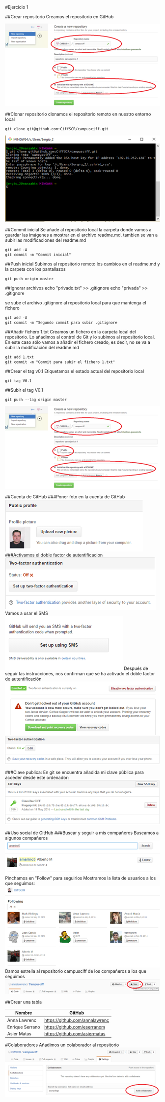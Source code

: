 #Ejercicio 1

##Crear repositorio
Creamos el repositorio en GitHub

![](imagenes%20git/creacionRepositorio.png)

##Clonar repositorio
clonamos el repositorio remoto en nuestro entorno local

    git clone git@github.com:CiffSCR/campusciff.git 

![](imagenes%20git/clonacionRepositorio.png)

##Commit inicial
Se añade al repositorio local la carpeta donde vamos a guardar las imágenes a
mostrar en el archivo readme.md. tambien se van a subir las modificaciones del
readme.md

    git add -A
    git commit -m "Commit inicial"

##Push inicial
Subimos al repositorio remoto los cambios en el readme.md y la carpeta con los pantallazos

    git push origin master

##Ignorar archivos
    echo "privado.txt" >> .gitignore
    echo "privada" >> .gitignore

se sube el archivo .gitignore al repositorio local para que mantenga el fichero

    git add -A
    git commit -m "Segundo commit para subir .gitignore
   
##Añadir fichero 1.txt
Creamos un fichero en la carpeta local del repositorio. Lo añadimos al control de Git y lo subimos al repositorio local.  En este caso sólo vamos a añadir el fichero creado, es decir, no se va a subir la modificación del readme.md

    git add 1.txt
    git commit -m "Commit para subir el fichero 1.txt"

##Crear el tag v0.1
Etiquetamos el estado actual del repositorio local
    
    git tag V0.1

##Subir el tag V0.1

    git push --tag origin master

![](imagenes%20git/creacionRepositorio.png)    

##Cuenta de GitHub
###Poner foto en la cuenta de GitHub
![](imagenes%20git/FotoPerfil.png)
###Activamos el doble factor de autentificacion
![](imagenes%20git/DobleFactorOFF.png)
Vamos a usar el SMS
![](imagenes%20git/UsarSMS.png)
Después de seguir las instrucciones, nos confirman que se ha activado el doble factor de autentificación
![](imagenes%20git/ConfAct.png)
![](imagenes%20git/DobleFactorON.png)

###Clave publica:
En git se encuentra añadida mi clave pública para acceder desde este ordenador:
![](imagenes%20git/PublicKey.png)

##Uso social de GitHub
###Buscar y seguir a mis compañeros
Buscamos a algunos compañeros
![](imagenes%20git/BuscarUser.png)
Pinchamos en "Follow" para seguirlos
Mostramos la lista de usuarios a los que seguimos:
![](imagenes%20git/Followed.png)
Damos estrella al repositorio campusciff de los compañeros a los que seguimos
![](imagenes%20git/Star.png)

##Crear una tabla

| Nombre    | GitHub   |
| --------- |--------- |
| Anna Lawrenc | <https://github.com/annalawrenc> |
| Enrique Serrano | <https://github.com/eserranom> |
| Asier Matas | <https://github.com/asiermatas> |

#Colaboradores
Añadimos un colaborador al repositorio
![](imagenes%20git/AddColaborador.png)

##
